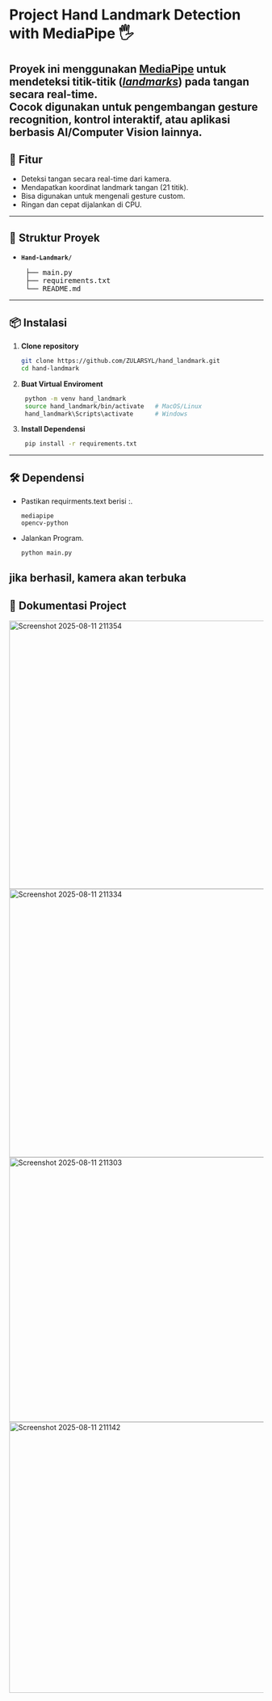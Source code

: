 # Project Hand Landmark Detection with MediaPipe 🖐️

Proyek ini menggunakan **[MediaPipe](https://developers.google.com/mediapipe)** untuk mendeteksi titik-titik (*[landmarks](https://ai.google.dev/edge/mediapipe/solutions/vision/gesture_recognizer?hl=id)*) pada tangan secara real-time.  
Cocok digunakan untuk pengembangan **gesture recognition**, **kontrol interaktif**, atau **aplikasi berbasis AI/Computer Vision** lainnya.
---
## 🚀 Fitur
- Deteksi tangan secara real-time dari kamera.
- Mendapatkan koordinat landmark tangan (21 titik).
- Bisa digunakan untuk mengenali gesture custom.
- Ringan dan cepat dijalankan di CPU.
---
## 📂 Struktur Proyek
- **`Hand-Landmark/`**
  <pre>
   ├── main.py
   ├── requirements.txt
   └── README.md</pre>

---
## 📦 Instalasi
1. **Clone repository**
   ```bash
   git clone https://github.com/ZULARSYL/hand_landmark.git
   cd hand-landmark
   
2. **Buat Virtual Enviroment**
   ```bash
    python -m venv hand_landmark
    source hand_landmark/bin/activate   # MacOS/Linux
    hand_landmark\Scripts\activate      # Windows
   
3. **Install Dependensi**
   ```bash
    pip install -r requirements.txt   
---
## 🛠️ Dependensi 
- Pastikan requirments.text berisi :.
  ```text
  mediapipe
  opencv-python
- Jalankan Program.
  ```bash
  python main.py
jika berhasil, kamera akan terbuka 
---
## 📸 Dokumentasi Project
<img width="647" height="531" alt="Screenshot 2025-08-11 211354" src="https://github.com/user-attachments/assets/1766dfaa-12f7-42bf-90f7-d1e4501f67e7" />
<img width="643" height="531" alt="Screenshot 2025-08-11 211334" src="https://github.com/user-attachments/assets/1a1b83e8-b430-4814-b245-8680161925ff" />
<img width="639" height="524" alt="Screenshot 2025-08-11 211303" src="https://github.com/user-attachments/assets/7234b68c-408e-42da-95e3-95015f3e2648" />
<img width="630" height="536" alt="Screenshot 2025-08-11 211142" src="https://github.com/user-attachments/assets/974a310b-fef1-4975-8895-5d295f9fce97" />

